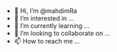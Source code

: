 - 👋 Hi, I’m @mahdimRa
- 👀 I’m interested in ...
- 🌱 I’m currently learning ...
- 💞️ I’m looking to collaborate on ...
- 📫 How to reach me ...

<!---
mahdimRa/mahdimRa is a ✨ special ✨ repository because its `README.md` (this file) appears on your GitHub profile.
You can click the Preview link to take a look at your changes.
--->
